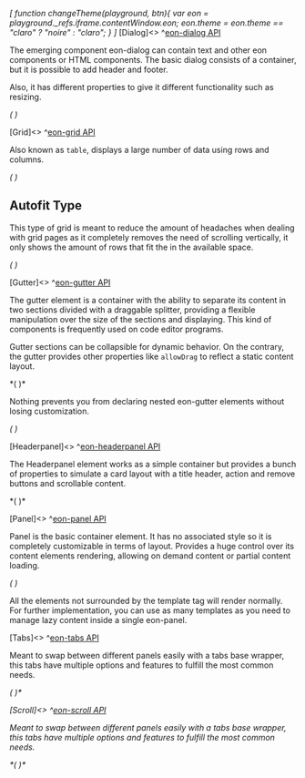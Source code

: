*[
  function changeTheme(playground, btn){
    var eon = playground._refs.iframe.contentWindow.eon;
    eon.theme = eon.theme == "claro" ? "noire" : "claro";
  }
]*
[Dialog]<>
^[eon-dialog API](#!version=latest&mode=api&file=ui%2Feon-dialog%2Feon-dialog.html)


The emerging component eon-dialog can contain text and other eon components or HTML components.
The basic dialog consists of a container, but it is possible to add header and footer.

Also, it has different properties to give it different functionality such as resizing.


*(
<doc-playground label="Common Usage" format="true" html="true" js="true" css="true" selector=".content" format="true">
  <template type="html-head">
    <script src='framework/doc-eon/eon/eon.js'></script>
    <script>
      eon.import([
        'framework/doc-eon/eon/ui/eon-dialog',
        'framework/doc-eon/eon/ui/eon-text',
        'framework/doc-eon/eon/ui/eon-button',
        'framework/doc-eon/custom/doc-playground/doc-showcase'
      ])
    </script>
    <style>
      .content {
        display: flex;
        flex-wrap: wrap;
        width: 100%;
      }   
      #textDialog {
        max-width: 700px;
        max-height: 300px;
      }
      .d-dialog-form {
        display:flex;
        flex-direction: column;
        padding: 0;
      }
      .d-dialog-placeholder {
        height: 200px;
        width: 100%;
      }
      .d-top-margin {
        margin-top: 10px;
      }
      .d-right-margin {
        margin-right: 10px;
      }
      #myDialog.eon-dialog-dialog .eon-dialog-content {
        padding: 0 25px 25px 25px;
      }
      .d-dialog-form eon-text {
        margin: 5px 0;
      }
      @media (max-width: 600px) {
        #textDialog {
          max-height: none;
        }
      }
      @media (max-width: 460px) {
        .d-dialog-form eon-text {
          width: 100% !important;
        }
      }
    </style>
  </template>
  <template type="html-body">
    <div class="content">
      <doc-showcase label="Interactive">
        <eon-button value="Show" onclick="document.querySelector('#textDialog').open()"></eon-button>
        <eon-dialog id="textDialog" class="d-dialog" heading="Interactive dialog" blur="true" closable="true" maximize="true"
          minimize="true" resize="true" drag="true" default-style="false">
          <eon-section type="content">
            <p>
              Lorem ipsum dolor sit amet, consectetur adipisicing elit, sed do eiusmod tempor
              incididunt ut labore et dolore magna aliqua.
              Ut enim ad minim veniam, quis nostrud exercitation ullamco laboris nisi ut
              aliquip
              ex ea commodo
              consequat. Duis aute irure dolor in reprehenderit in voluptate velit esse
              cillum
              dolore eu fugiat
              nulla pariatur. Excepteur sint occaecat cupidatat non proident, sunt in culpa
              qui
              officia deserunt
              mollit anim id est laborum.
              <br>
              <br> Lorem ipsum dolor sit amet, consectetur adipisicing elit, sed do eiusmod
              tempor incididunt ut labore
              et dolore magna aliqua. Ut enim ad minim veniam, quis nostrud exercitation
              ullamco
              laboris nisi ut
              aliquip ex ea commodo consequat. Duis aute irure dolor in reprehenderit in
              voluptate velit esse cillum
              dolore eu fugiat nulla pariatur. Excepteur sint occaecat cupidatat non
              proident,
              sunt in culpa qui
              officia deserunt mollit anim id est laborum.
              <br>
              <br> Lorem ipsum dolor sit amet, consectetur adipisicing elit, sed do eiusmod
              tempor incididunt ut labore
              et dolore magna aliqua.
              <br>
            </p>
          </eon-section>
          <eon-section type="footer" location="right">
            <eon-button class="d-right-margin" value="Cancel" design="flat" onclick="document.querySelector('#textDialog').close()">
            </eon-button>
          </eon-section>
        </eon-dialog>
      </doc-showcase>
      <doc-showcase label="Login">
        <eon-button value="Show log" onclick="document.querySelector('#myDialog').open()">
        </eon-button>
        <eon-dialog id="myDialog" modal="true" blur="true" resize="true" heading="Login" default-style="false">
          <eon-section type="content">
            <eon-form class="d-dialog-form" action="#" method="get">
              <eon-text name="userName" type="text" placeholder="User name" label="User name"></eon-text>
              <eon-text name="userPass" type="Password" placeholder="Password" label="Password"></eon-text>
              <eon-button class="d-top-margin" type="submit" value="Sign in" expand="full" design="flat"></eon-button>
            </eon-form>
          </eon-section>
        </eon-dialog>
      </doc-showcase>
    </div>
    <div style="height: 350px;"></div>
  </template>
  <template type="footer">
    {"button":{"action":"changeTheme", "icon":"theme"}}
  </template>
</doc-playground>
)*

[Grid]<>
^[eon-grid API](#!version=latest&mode=api&file=ui%2Feon-grid%2Feon-grid.html)


Also known as `table`, displays a large number of data using rows and columns.

*(
<doc-playground label="Common Usage" html="true" js="true" css="true" selector="body" format="true">
  <template type="html-head">
    <script src='framework/doc-eon/eon/eon.js'></script>
    <script>
      eon.import([
        'framework/doc-eon/eon/ui/eon-grid',
        'framework/doc-eon/custom/doc-playground/doc-showcase'
      ]);
    </script>
  </template>
  <template type="html-body">
    <doc-showcase label="Scrollable Grid">
      <eon-grid footer="true" entries-count="false" row-min-height="80" column-min-width="200" columns="name, lastname, age, phone" headers="Name, Lastname, Age, Phone, DNI" style="height:340px" page-size="8" autofit="false">
        <eon-grid-row>
          <eon-grid-cell column="name">John</eon-grid-cell>
          <eon-grid-cell column="lastname">Doe</eon-grid-cell>
          <eon-grid-cell column="age">27</eon-grid-cell>
          <eon-grid-cell column="phone">766565454</eon-grid-cell>
        </eon-grid-row>
        <eon-grid-row>
          <eon-grid-cell column="name">Jill</eon-grid-cell>
          <eon-grid-cell column="lastname">Smith</eon-grid-cell>
          <eon-grid-cell column="phone">666676666</eon-grid-cell>
        </eon-grid-row>
        <eon-grid-row>
          <eon-grid-cell column="name">Joseph</eon-grid-cell>
          <eon-grid-cell column="lastname">Doe</eon-grid-cell>
          <eon-grid-cell column="age">16</eon-grid-cell>
          <eon-grid-cell column="phone">3345</eon-grid-cell>
        </eon-grid-row>
        <eon-grid-row>
          <eon-grid-cell column="name">Charles</eon-grid-cell>
          <eon-grid-cell column="lastname">Doe</eon-grid-cell>
          <eon-grid-cell column="age">27</eon-grid-cell>
          <eon-grid-cell column="phone">766565454</eon-grid-cell>
        </eon-grid-row>
        <eon-grid-row>
          <eon-grid-cell column="name">Jaime</eon-grid-cell>
          <eon-grid-cell column="lastname">Doe</eon-grid-cell>
          <eon-grid-cell column="age">16</eon-grid-cell>
          <eon-grid-cell column="phone">3345</eon-grid-cell>
        </eon-grid-row>
        <eon-grid-row>
          <eon-grid-cell column="name">Johan</eon-grid-cell>
          <eon-grid-cell column="lastname">Doe</eon-grid-cell>
          <eon-grid-cell column="phone">666676666</eon-grid-cell>
        </eon-grid-row>
        <eon-grid-row>
          <eon-grid-cell column="name">David</eon-grid-cell>
          <eon-grid-cell column="lastname">Doe</eon-grid-cell>
          <eon-grid-cell column="age">27</eon-grid-cell>
          <eon-grid-cell column="phone">766565454</eon-grid-cell>
        </eon-grid-row>
        <eon-grid-row>
          <eon-grid-cell column="name">Samuel</eon-grid-cell>
          <eon-grid-cell column="lastname">Doe</eon-grid-cell>
          <eon-grid-cell column="age">16</eon-grid-cell>
          <eon-grid-cell column="phone">3345</eon-grid-cell>
        </eon-grid-row>
        <eon-grid-row>
          <eon-grid-cell column="name">Vera</eon-grid-cell>
          <eon-grid-cell column="lastname">Doe</eon-grid-cell>
          <eon-grid-cell column="phone">666676666</eon-grid-cell>
        </eon-grid-row>
        <eon-grid-row>
          <eon-grid-cell column="name">Janine</eon-grid-cell>
          <eon-grid-cell column="lastname">Jackson</eon-grid-cell>
          <eon-grid-cell column="age">27</eon-grid-cell>
          <eon-grid-cell column="phone">766565454</eon-grid-cell>
        </eon-grid-row>
      </eon-grid>
    </doc-showcase>
  </template>
  <template type="css">
      .doc-showcase-content{display:flex;}
      .doc-showcase-content eon-button{margin:0 5px;}
  </template>
  <template type="footer">
    {"button":{"action":"changeTheme", "icon":"theme"}}
  </template>
</doc-playground>
)*

## Autofit Type
This type of grid is meant to reduce the amount of headaches when dealing with grid pages as it completely removes the need of scrolling vertically, it only shows the amount of rows that fit the in the available space.

*(
<doc-playground label="Autofit" html="true" js="true" css="true" selector="body" format="true">
  <template type="html-head">
    <script src='framework/doc-eon/eon/eon.js'></script>
    <script>
      eon.import([
        'framework/doc-eon/eon/ui/eon-grid',
        'framework/doc-eon/custom/doc-playground/doc-showcase'
      ]);
    </script>
  </template>
  <template type="html-body">
    <doc-showcase label='Smaller Space'>
      <eon-grid resizable="false" footer="true" entries-count="false" row-min-height="80"     column-min-width="200" autofit="true" columns="name, lastname, age, phone" headers="Name, Lastname, Age, Phone, DNI" style="height:260px">
        <eon-grid-row>
            <eon-grid-cell column="name">John</eon-grid-cell>
            <eon-grid-cell column="lastname">Doe</eon-grid-cell>
            <eon-grid-cell column="age">27</eon-grid-cell>
            <eon-grid-cell column="phone">766565454</eon-grid-cell>
        </eon-grid-row>
        <eon-grid-row>
            <eon-grid-cell column="name">Jill</eon-grid-cell>
            <eon-grid-cell column="lastname">Smith</eon-grid-cell>
            <eon-grid-cell column="phone">666676666</eon-grid-cell>
        </eon-grid-row>
        <eon-grid-row>
            <eon-grid-cell column="name">Joseph</eon-grid-cell>
            <eon-grid-cell column="lastname">Doe</eon-grid-cell>
            <eon-grid-cell column="age">16</eon-grid-cell>
            <eon-grid-cell column="phone">3345</eon-grid-cell>
        </eon-grid-row>
        <eon-grid-row>
            <eon-grid-cell column="name">Charles</eon-grid-cell>
            <eon-grid-cell column="lastname">Doe</eon-grid-cell>
            <eon-grid-cell column="age">27</eon-grid-cell>
            <eon-grid-cell column="phone">766565454</eon-grid-cell>
        </eon-grid-row>
        <eon-grid-row>
            <eon-grid-cell column="name">Jaime</eon-grid-cell>
            <eon-grid-cell column="lastname">Doe</eon-grid-cell>
            <eon-grid-cell column="age">16</eon-grid-cell>
            <eon-grid-cell column="phone">3345</eon-grid-cell>
        </eon-grid-row>
        <eon-grid-row>
            <eon-grid-cell column="name">Johan</eon-grid-cell>
            <eon-grid-cell column="lastname">Doe</eon-grid-cell>
            <eon-grid-cell column="phone">666676666</eon-grid-cell>
        </eon-grid-row>
        <eon-grid-row>
            <eon-grid-cell column="name">David</eon-grid-cell>
            <eon-grid-cell column="lastname">Doe</eon-grid-cell>
            <eon-grid-cell column="age">27</eon-grid-cell>
            <eon-grid-cell column="phone">766565454</eon-grid-cell>
        </eon-grid-row>
        <eon-grid-row>
            <eon-grid-cell column="name">Samuel</eon-grid-cell>
            <eon-grid-cell column="lastname">Doe</eon-grid-cell>
            <eon-grid-cell column="age">16</eon-grid-cell>
            <eon-grid-cell column="phone">3345</eon-grid-cell>
        </eon-grid-row>
        <eon-grid-row>
            <eon-grid-cell column="name">Vera</eon-grid-cell>
            <eon-grid-cell column="lastname">Doe</eon-grid-cell>
            <eon-grid-cell column="phone">666676666</eon-grid-cell>
        </eon-grid-row>
        <eon-grid-row>
            <eon-grid-cell column="name">Janine</eon-grid-cell>
            <eon-grid-cell column="lastname">Jackson</eon-grid-cell>
            <eon-grid-cell column="age">27</eon-grid-cell>
            <eon-grid-cell column="phone">766565454</eon-grid-cell>
        </eon-grid-row>
      </eon-grid>
    </doc-showcase>
      <doc-showcase label='Larger Space'>
      <eon-grid resizable="false" footer="true" entries-count="false" row-min-height="80"     column-min-width="200" autofit="true" columns="name, lastname, age, phone" headers="Name, Lastname, Age, Phone, DNI" style="height:580px">
        <eon-grid-row>
            <eon-grid-cell column="name">John</eon-grid-cell>
            <eon-grid-cell column="lastname">Doe</eon-grid-cell>
            <eon-grid-cell column="age">27</eon-grid-cell>
            <eon-grid-cell column="phone">766565454</eon-grid-cell>
        </eon-grid-row>
        <eon-grid-row>
            <eon-grid-cell column="name">Jill</eon-grid-cell>
            <eon-grid-cell column="lastname">Smith</eon-grid-cell>
            <eon-grid-cell column="phone">666676666</eon-grid-cell>
        </eon-grid-row>
        <eon-grid-row>
            <eon-grid-cell column="name">Joseph</eon-grid-cell>
            <eon-grid-cell column="lastname">Doe</eon-grid-cell>
            <eon-grid-cell column="age">16</eon-grid-cell>
            <eon-grid-cell column="phone">3345</eon-grid-cell>
        </eon-grid-row>
        <eon-grid-row>
            <eon-grid-cell column="name">Charles</eon-grid-cell>
            <eon-grid-cell column="lastname">Doe</eon-grid-cell>
            <eon-grid-cell column="age">27</eon-grid-cell>
            <eon-grid-cell column="phone">766565454</eon-grid-cell>
        </eon-grid-row>
        <eon-grid-row>
            <eon-grid-cell column="name">Jaime</eon-grid-cell>
            <eon-grid-cell column="lastname">Doe</eon-grid-cell>
            <eon-grid-cell column="age">16</eon-grid-cell>
            <eon-grid-cell column="phone">3345</eon-grid-cell>
        </eon-grid-row>
        <eon-grid-row>
            <eon-grid-cell column="name">Johan</eon-grid-cell>
            <eon-grid-cell column="lastname">Doe</eon-grid-cell>
            <eon-grid-cell column="phone">666676666</eon-grid-cell>
        </eon-grid-row>
        <eon-grid-row>
            <eon-grid-cell column="name">David</eon-grid-cell>
            <eon-grid-cell column="lastname">Doe</eon-grid-cell>
            <eon-grid-cell column="age">27</eon-grid-cell>
            <eon-grid-cell column="phone">766565454</eon-grid-cell>
        </eon-grid-row>
        <eon-grid-row>
            <eon-grid-cell column="name">Samuel</eon-grid-cell>
            <eon-grid-cell column="lastname">Doe</eon-grid-cell>
            <eon-grid-cell column="age">16</eon-grid-cell>
            <eon-grid-cell column="phone">3345</eon-grid-cell>
        </eon-grid-row>
        <eon-grid-row>
            <eon-grid-cell column="name">Vera</eon-grid-cell>
            <eon-grid-cell column="lastname">Doe</eon-grid-cell>
            <eon-grid-cell column="phone">666676666</eon-grid-cell>
        </eon-grid-row>
        <eon-grid-row>
            <eon-grid-cell column="name">Janine</eon-grid-cell>
            <eon-grid-cell column="lastname">Jackson</eon-grid-cell>
            <eon-grid-cell column="age">27</eon-grid-cell>
            <eon-grid-cell column="phone">766565454</eon-grid-cell>
        </eon-grid-row>
      </eon-grid>
    </doc-showcase>
  </template>
  <template type="css">
      .doc-showcase-content{display:flex;}
      .doc-showcase-content eon-button{margin:0 5px;}
  </template>
  <template type="footer">
    {"button":{"action":"changeTheme", "icon":"theme"}}
  </template>
</doc-playground>
)*


[Gutter]<>
^[eon-gutter API](#!version=latest&mode=api&file=ui%2Feon-gutter%2Feon-gutter.html)


The gutter element is a container with the ability to separate its content in two sections divided with a draggable splitter, providing a flexible manipulation over the size of the sections and displaying. This kind of components is frequently used on code editor programs.

Gutter sections can be collapsible for dynamic behavior. On the contrary, the gutter provides other properties like `allowDrag` to reflect a static content layout.

*(
<doc-playground label="Horizontal Gutter" format="true" html="true" js="true" css="true" selector="body" format="true">
 <template type="html-head">
    <script src='framework/doc-eon/eon/eon.js'></script>
    <script>
      eon.themeSchema = {
        claro: ["eon-gutter"]
      }
    </script>
    <script>
      eon.import([
        'framework/doc-eon/eon/ui/eon-gutter',
        'framework/doc-eon/custom/doc-playground/doc-showcase'
      ])
    </script>
    <style>
      body {
        display: flex;
        flex-wrap: wrap;
      }
      doc-showcase {
          width: 100%;
      }
      doc-showcase .doc-showcase-content {
        height: 250px;
        width: 100%;
      }
    </style>
  </template>
  <template type="html-body">
    <doc-showcase>
      <eon-gutter type="horizontal" collapsible="true">
        <eon-section class="section">
          <div class="gutter-box blue"></div>
          <div class="gutter-box blue"></div>
          <div class="gutter-box blue"></div>
          <div class="gutter-box blue"></div>
        </eon-section>
        <eon-section>
          <div class="gutter-box orange"></div>
          <div class="gutter-box orange"></div>
          <div class="gutter-box orange"></div>
          <div class="gutter-box orange"></div>
        </eon-section>
      </eon-gutter>
    </doc-showcase>
  </template>
  <template type="css">
    .gutter-box {
        height: 50px;
        width: 50px;
        min-width: 50px;
        margin: 8px;
        background: #76bb72;
    }
    .blue {
      background-color: #7296bb !important;
    }

    .red {
      background-color: #b36a6a;
    }
  </template>
  <template type="footer">
    {"button":{"action":"changeTheme", "icon":"theme"}}
  </template>
</doc-playground>
)*


Nothing prevents you from declaring nested eon-gutter elements without losing customization.


*(
<doc-playground label="Nested Gutter" format="true" html="true" js="true" css="true" selector="body" format="true">
  <template type="html-head">
    <script src='framework/doc-eon/eon/eon.js'></script>
    <script>
      eon.themeSchema = {
        claro: ["eon-gutter"]
      }
    </script>
    <script>
      eon.import([
        'framework/doc-eon/eon/ui/eon-gutter',
        'framework/doc-eon/custom/doc-playground/doc-showcase'
      ])
    </script>
    <style>
      body{
        display: flex;
        flex-wrap: wrap;
        width: 100%;
      }
      doc-showcase {
          width: 100%;
      }
      doc-showcase .doc-showcase-content {
        height: 350px;
        width: 100%;
      }
      .doc-showcase-title {
          display: none;
      }
    </style>
  </template>
  <template type="html-body">
    <doc-showcase>
      <eon-gutter type="vertical" collapsible="true">
        <eon-section>
          <eon-gutter collapsible="true">
            <eon-section class="section">
              <div class="gutter-box blue"></div>
              <div class="gutter-box blue"></div>
              <div class="gutter-box blue"></div>
              <div class="gutter-box blue"></div>
            </eon-section>
            <eon-section>
              <div class="gutter-box orange"></div>
              <div class="gutter-box orange"></div>
              <div class="gutter-box orange"></div>
              <div class="gutter-box orange"></div>
            </eon-section>
          </eon-gutter>
        </eon-section>
        <eon-section>
          <div class="gutter-box red"></div>
          <div class="gutter-box red"></div>
          <div class="gutter-box red"></div>
          <div class="gutter-box red"></div>
        </eon-section>
      </eon-gutter>
    </doc-showcase>
  </template>
  <template type="css">
    .gutter-box {
        height: 50px;
        width: 50px;
        min-width: 50px;
        margin: 8px;
        background: #76bb72;
    }
    .blue {
      background-color: #7296bb !important;
    }
    .orange {
      background-color: #bb9772;
    }
    .red {
      background-color: #b36a6a;
    }
  </template>
  <template type="footer">
    {"button":{"action":"changeTheme", "icon":"theme"}}
  </template>
</doc-playground>
)*


[Headerpanel]<>
^[eon-headerpanel API](#!version=latest&mode=api&file=ui%2Feon-headerpanel%2Feon-headerpanel.html)


The Headerpanel element works as a simple container but provides a bunch of properties to simulate a card layout with a title header, action and remove buttons and scrollable content.

*(
<doc-playground label="Flexible Behavior" format="true" html="true" js="true" css="true" selector="body" format="true">
  <template type="html-head">
    <script src='framework/doc-eon/eon/eon.js'></script>
    <script>
      eon.themeSchema = {
        claro: ["eon-headerpanel"]
      }
    </script>
    <script>
      eon.import([
        'framework/doc-eon/eon/ui/eon-headerpanel',
        'framework/doc-eon/custom/doc-playground/doc-showcase'
      ])
    </script>
    <style>
      body {
        display: flex;
        flex-wrap: wrap;
      }
    </style>
  </template>
  <template type="html-body">
    <doc-showcase label="Header Panel">
      <eon-headerpanel header="static" header-content="Squares"  class="headerpanel" default-style="false">
      <div class="headerpanel-square blue"></div>
        <div class="headerpanel-square blue"></div>
        <div class="headerpanel-square blue"></div>
        <div class="headerpanel-square blue"></div>
      </eon-headerpanel>
    </doc-showcase>
    <doc-showcase label="Growing Header">
      <eon-headerpanel id="growing-headerpanel" default-style="false" header="grow" class="headerpanel" header-content="More squares" action-button="changeSquaresColor('growing-headerpanel')" close-button="none" close-button-class="d-black-close">
        <div class="headerpanel-square red"></div>
        <div class="headerpanel-square red"></div>
        <div class="headerpanel-square red"></div>
        <div class="headerpanel-square red"></div>
      </eon-headerpanel>
    </doc-showcase>
    <doc-showcase label="Simple Panel">
      <eon-headerpanel class="headerpanel" default-style="false">
      </eon-headerpanel>
    </doc-showcase>
  </template>
   <template type="css">
    .red {
      background-color: #b36a6a;
    }
    .blue {
      background-color: #7296bb;
    }
    .headerpanel {
      width: 200px;
      height: 200px;
      transition: all .2s;
    }
    .headerpanel-square {
      width: 100%;
      height: 100px;
      margin-top: 12px;
      transition: all .2s;
    }
  </template>
  <template type="js">
    var colors = ["", "#b78f47", "#2a9a9a", "#8c47b7", "#bb9772", "#b36a6a", "#7296bb"];

    function changeSquaresColor(id) {
      var squares = document.querySelector("#" + id).querySelectorAll(".headerpanel-square");
      var color = Math.floor((Math.random() * 6) + 1);
      // Change squares color
      for (var index in squares) {
        squares[index].style.backgroundColor = colors[color];
      }
    }
  </template>
  <template type="footer">
    {"button":{"action":"changeTheme", "icon":"theme"}}
  </template>
</doc-playground>
)*

[Panel]<>
^[eon-panel API](#!version=latest&mode=api&file=ui%2Feon-panel%2Feon-panel.html)


Panel is the basic container element. It has no associated style so it is completely customizable in terms of layout. Provides a huge control over its content elements rendering, allowing on demand content or partial content loading.

*(
<doc-playground label="Panels" format="true" html="true" js="true" css="true" selector="body" format="true">
  <template type="html-head">
    <script src='framework/doc-eon/eon/eon.js'></script>
    <script>
      eon.import([
        'framework/doc-eon/eon/ui/eon-button',
        'framework/doc-eon/eon/ui/eon-panel',
        'framework/doc-eon/custom/doc-playground/doc-showcase'
      ])
    </script>
    <style>
      body {
        display: flex;
        flex-wrap: wrap;
      }
      @media (max-width: 430px) {
        doc-showcase {
          width: calc(100% - 40px);
        }
        eon-panel {
          width: 100%;
          min-width: 100% !important;
        }
        .panel-content {
          width: 100% !important;
        }
      }
    </style>
  </template>
  <template type="html-body">
    <doc-showcase label="On demand import">
      <eon-button class="panel-button" value="Import lazy" onclick="importRemote()"></eon-button>
      <eon-panel id="lazy-remote" class="panel" default-style="false" fill="false" allow-scroll="false" href="data/panel/lazyContent.html" lazy-load="true">
        <div class="panel-content place-holder" style="box-shadow: none;">No content here</div>
      </eon-panel>
    </doc-showcase>
    <doc-showcase label="On demand rendering">
      <eon-button class="panel-button" inline="true" value="Render lazy" onclick="renderLazy()"></eon-button>
      <eon-panel id="lazy-content" class="panel" default-style="false" fill="false" allow-scroll="false">
        <div class="panel-content place-holder">I'm a hidden div!</div>
        <template>
          <div class="panel-content" style="background-color: #7296bb;">
            I'm an on demand rendered div!
          </div>
        </template>
      </eon-panel>
    </doc-showcase>
  </template>
  <template type="css">
    .panel {
      flex-direction: column;
        min-width: 350px;
        height: 100px;
    }
    .panel-content {
      height: 100px;
      width: 350px;
      display: flex;
      justify-content: center;
      align-items: center;
      font-size: 18px;
      text-align: center;
      padding: 6px;
      color: #ffffff;
      box-sizing: border-box;
    }
    .place-holder {
      background-color: #76bb72;
      -moz-box-shadow: inset 0 0 10px #ffffff;
      -webkit-box-shadow: inset 0 0 10px #ffffff;
      box-shadow: inset 0 0 10px #ffffff;
    }
    .panel-button {
      width: 150px;
      margin-bottom: 10px;
    }
    #lazy-remote {
      -webkit-box-shadow: 0px 0px 10px #d8d8d8;
      -moz-box-shadow: 0px 0px 10px #d8d8d8;
      box-shadow: 0px 0px 10px #d8d8d8;
    }
  </template>
  <template type="js">
    function renderLazy() {
      document.querySelector("#lazy-content").render();
      // Remove place holder
      document.querySelector("#lazy-content .place-holder").style.display = "none";
    }
    function importRemote() {
      document.querySelector("#lazy-remote").importContent();
      // Remove place holder
      document.querySelector("#lazy-remote .place-holder").style.display = "none";
    }
  </template>
  <template type="footer">
    {"button":{"action":"changeTheme", "icon":"theme"}}
  </template>
</doc-playground>
)*


All the elements not surrounded by the template tag will render normally. 
For further implementation, you can use as many templates as you need to manage lazy content inside a single eon-panel.

[Tabs]<>
^[eon-tabs API](#!version=latest&mode=api&file=ui%2Feon-panel%2Feon-panel.html)

Meant to swap between different panels easily with a tabs base wrapper, this tabs have multiple options and features to fulfill the most common needs.

*(
<doc-playground label="Common usage" format="true" html="true" js="true" css="true" selector="body" format="true">
  <template type="html-head">
    <script src='framework/doc-eon/eon/eon.js'></script>
    <script>
      eon.import([
        'framework/doc-eon/eon/ui/eon-tabs',
        'framework/doc-eon/custom/doc-playground/doc-showcase'
      ])
    </script>
    <style>
      body {
        display: flex;
        flex-wrap: wrap;
      }
      doc-showcase {
        width: 100%;
      }
      @media (max-width: 430px) {
        doc-showcase {
          width: calc(100% - 40px);
        }
        eon-panel {
          width: 100%;
          min-width: 100% !important;
        }
        .panel-content {
          width: 100% !important;
        }
      }
    </style>
  </template>
  <template type="html-body">
    <doc-showcase label="Closable and Draggable">
      <eon-tabs class="d-tabs" dragging="true" closable="true">
          <eon-panel default-style="false" name="Help" tab-title="Blue">
            <div class="d-tabs-content blue"></div>
          </eon-panel>
          <eon-panel default-style="false" name="serverStart" tab-title="Green">
            <div class="d-tabs-content green"></div>
          </eon-panel>
          <eon-panel default-style="false" name="build" tab-title="Red">
            <div class="d-tabs-content red"></div>
          </eon-panel>
        </eon-tabs>
    </doc-showcase>
  </template>
  <template type="css">
    /* Tabs custom style */
      .d-tabs {
        height: 330px;
        width: 100%;
        padding: 0;
        -webkit-box-shadow: 0px 0px 10px #d8d8d8;
        -moz-box-shadow: 0px 0px 10px #d8d8d8;
        box-shadow: 0px 0px 10px #d8d8d8;
      }

      .d-tabs-content {
        height: 100%;
        display: flex;
        align-items: center;
        justify-content: center;
      }

      .blue {
        background-color: #7296bb !important;
      }

      .green {
        background-color: #76bb72 !important;
      }

      .red {
        background-color: #b36a6a;
      }
  </template>
  <template type="js">
    function renderLazy() {
      document.querySelector("#lazy-content").render();
      // Remove place holder
      document.querySelector("#lazy-content .place-holder").style.display = "none";
    }
    function importRemote() {
      document.querySelector("#lazy-remote").importContent();
      // Remove place holder
      document.querySelector("#lazy-remote .place-holder").style.display = "none";
    }
  </template>
  <template type="footer">
    {"button":{"action":"changeTheme", "icon":"theme"}}
  </template>
</doc-playground>
)*

[Scroll]<>
^[eon-scroll API](#!version=latest&mode=api&file=ui%2Feon-panel%2Feon-panel.html)


Meant to swap between different panels easily with a tabs base wrapper, this tabs have multiple options and features to fulfill the most common needs.

*(
<doc-playground label="Common usage" format="true" html="true" js="true" css="true" selector="body" format="true">
  <template type="html-head">
    <script src='framework/doc-eon/eon/eon.js'></script>
    <script>
      eon.import([
        'framework/doc-eon/eon/ui/eon-scroll',
        'framework/doc-eon/custom/doc-playground/doc-showcase'
      ])
    </script>
    <style>
      body {
        display: flex;
        flex-wrap: wrap;
      }
      doc-showcase {
        width: 100%;
      }
      .doc-showcase-content {
        height : 500px;
      }
      @media (max-width: 430px) {
        doc-showcase {
          width: calc(100% - 40px);
        }
        eon-panel {
          width: 100%;
          min-width: 100% !important;
        }
        .panel-content {
          width: 100% !important;
        }
      }
    </style>
  </template>
  <template type="html-body">
    <doc-showcase label="Closable and Draggable">
      <eon-scroll fill="true" arrow-scrolls="true" rail-scrolls="true">
      <div style="width: 100%">
      Lorem ipsum dolor sit amet, consectetur adipiscing elit. Maecenas et placerat nulla, at suscipit lorem. Nulla ac elementum quam, rhoncus interdum quam. Morbi volutpat mauris eu lectus consequat sollicitudin. Curabitur eu odio maximus, consectetur quam vitae, vestibulum erat. Cras id rutrum ligula. Vestibulum viverra libero dui, non elementum erat porttitor ullamcorper. Donec euismod fringilla arcu, quis lacinia urna volutpat id. Quisque eget pellentesque arcu, sit amet blandit nisi. Donec eu maximus ex, at elementum est. Etiam consequat vestibulum justo, facilisis aliquet nisi sodales nec. Donec rutrum pulvinar justo, nec pharetra felis fringilla ac. Aliquam posuere gravida erat et tristique. In congue felis sit amet suscipit pharetra. Vestibulum volutpat non diam imperdiet sodales. Donec vitae tempor turpis.<br><br>

Ut ornare rhoncus volutpat. Nulla facilisi. Etiam eget rhoncus libero. Duis nec fermentum mauris. Vestibulum sed finibus nulla, eu accumsan turpis. Vivamus vel dui blandit, cursus libero id, pellentesque urna. Fusce venenatis eleifend ipsum. Etiam ornare consectetur odio. Nunc blandit ac est nec suscipit. Donec ac enim lacus. Nullam ante mi, vestibulum non enim hendrerit, maximus tempus orci. Cras vestibulum mauris nunc, nec rutrum ante convallis id. Sed porta nulla eu egestas ornare. Fusce ligula sapien, scelerisque vel suscipit sit amet, tincidunt id metus. Etiam malesuada dignissim libero.<br><br>

Morbi tempor magna nunc, quis pellentesque sem tristique ut. Quisque nec nunc congue, aliquet massa vitae, pharetra metus. Nulla leo neque, efficitur sed congue vitae, ultricies sed nisi. Morbi at risus id erat egestas lacinia vitae vel diam. In at nisi urna. Nunc dapibus tincidunt suscipit. Donec aliquam placerat justo eget dignissim. Class aptent taciti sociosqu ad litora torquent per conubia nostra, per inceptos himenaeos. Integer et ligula tincidunt, efficitur eros auctor, interdum sem.<br><br>

Pellentesque aliquam tellus vitae velit fringilla, sed luctus metus rutrum. Curabitur nibh urna, facilisis sit amet augue sit amet, ullamcorper pretium turpis. Donec nec justo ac erat porttitor fringilla vitae quis eros. Nunc sapien justo, lobortis eget libero id, pretium aliquam urna. Vivamus lobortis, odio finibus luctus faucibus, quam ligula pellentesque ex, vel rutrum mauris justo vitae lectus. Duis diam purus, mattis et erat vitae, congue dignissim tortor. Ut id nunc interdum, semper tellus non, ornare orci.<br><br>

Fusce porta a mauris in porta. Nam consectetur laoreet est at pretium. Nam et dapibus dui. Aenean quis feugiat mauris, sit amet fringilla nunc. Aenean consequat tempus ultricies. Vivamus a ipsum sit amet massa pellentesque tristique accumsan ac nisl. Praesent facilisis ultricies mi nec interdum. Nullam sem ante, pharetra ac fringilla nec, ornare vel est. Sed diam velit, mattis aliquam eros hendrerit, posuere fermentum ex. Lorem ipsum dolor sit amet, consectetur adipiscing elit. Nullam consequat rhoncus ex, ac rhoncus nibh porta eu. Quisque congue elit ac neque fringilla, a aliquet lorem laoreet. Class aptent taciti sociosqu ad litora torquent per conubia nostra, per inceptos himenaeos. Nulla auctor blandit augue id tempus. Nulla vel lobortis lectus, at volutpat nisl. Donec quis mauris diam.<br><br>

Cras sed mollis dui. Vivamus vitae risus nulla. Quisque at est mattis, aliquet quam vel, sodales augue. Vivamus eget velit consectetur, feugiat urna id, convallis dui. Proin id consectetur felis, quis cursus augue. Donec ac ex scelerisque, luctus ante a, tempus neque. Sed luctus velit non sagittis egestas. Aliquam neque risus, tincidunt non quam sit amet, feugiat rutrum orci. Donec id dolor lectus. Sed accumsan, mauris quis finibus laoreet, nulla lacus ultricies nunc, vitae auctor tellus velit in mi. Mauris quis tempor lacus. Morbi molestie ligula id dui congue, eu sagittis enim placerat.<br><br>

Vestibulum hendrerit ligula erat, at eleifend arcu scelerisque et. Vestibulum volutpat urna sit amet ultricies consectetur. Integer consectetur scelerisque urna, suscipit auctor odio congue in. Etiam sagittis maximus condimentum. Quisque eget ligula faucibus mauris convallis consectetur. Mauris ullamcorper nisi id malesuada tincidunt. Mauris lacinia dui sed ullamcorper pulvinar. Quisque eget placerat massa. Ut mattis sem nunc, nec iaculis massa vulputate a. Vivamus ornare finibus eros vitae tincidunt. In et luctus lacus. Cras malesuada fermentum mi sed pretium. Nulla lacinia rutrum odio. Suspendisse suscipit nec magna non lacinia. In hac habitasse platea dictumst. Ut ac consectetur turpis, eu finibus ligula.<br><br>

Morbi consectetur hendrerit mauris non sodales. Praesent vitae viverra arcu, a porta enim. Nunc sed neque imperdiet, commodo massa ac, condimentum massa. Curabitur congue eros a dui lobortis dignissim. Proin nisi nunc, volutpat quis sem vitae, faucibus dapibus lectus. Suspendisse potenti. Sed ex leo, suscipit eget tempor a, vehicula vel dolor. Morbi tristique auctor ultrices. Quisque ornare quam in risus bibendum molestie sit amet sed lacus. Pellentesque a ultricies diam, vitae tincidunt sapien.<br><br>

Cras nulla lacus, sodales eget mollis vitae, vulputate quis tortor. Etiam non nibh at lectus consectetur blandit. Nulla a sapien fermentum elit vestibulum dictum vitae nec leo. Duis sodales, enim nec bibendum pretium, neque ligula lacinia est, cursus condimentum ligula mi vitae enim. Phasellus sollicitudin at enim sollicitudin convallis. Aliquam leo risus, blandit sed dui a, maximus mollis lorem. Praesent aliquet at eros a dictum. Nunc pulvinar dui vitae tempus suscipit. Suspendisse tempor in tellus at commodo. Sed quis molestie lectus, id lacinia mi. Donec justo nulla, lobortis sed massa vel, vulputate consectetur massa. Cras egestas varius lectus, sed ornare lacus. Mauris at sollicitudin metus, id blandit libero. Suspendisse vulputate sodales urna eu scelerisque. In bibendum mi sed nunc cursus efficitur. Duis lobortis vulputate nunc a posuere.<br><br>

Mauris vel pulvinar mi. Nullam eu facilisis nibh. Nulla at leo vel velit cursus lacinia vitae eleifend justo. In sed quam vel felis faucibus condimentum id a neque. Donec nibh lorem, facilisis congue mollis ut, ultricies mattis libero. Donec viverra egestas iaculis. Vivamus gravida mi id accumsan pharetra.<br><br>
      </div>
      </eon-scroll>
    </doc-showcase>
  </template>
  <template type="css">
    /* Tabs custom style */
      .d-tabs {
        height: 330px;
        width: 100%;
        padding: 0;
        -webkit-box-shadow: 0px 0px 10px #d8d8d8;
        -moz-box-shadow: 0px 0px 10px #d8d8d8;
        box-shadow: 0px 0px 10px #d8d8d8;
      }

      .d-tabs-content {
        height: 100%;
        display: flex;
        align-items: center;
        justify-content: center;
      }

      .blue {
        background-color: #7296bb !important;
      }

      .green {
        background-color: #76bb72 !important;
      }

      .red {
        background-color: #b36a6a;
      }
  </template>
  <template type="js">
    function renderLazy() {
      document.querySelector("#lazy-content").render();
      // Remove place holder
      document.querySelector("#lazy-content .place-holder").style.display = "none";
    }
    function importRemote() {
      document.querySelector("#lazy-remote").importContent();
      // Remove place holder
      document.querySelector("#lazy-remote .place-holder").style.display = "none";
    }
  </template>
  <template type="footer">
    {"button":{"action":"changeTheme", "icon":"theme"}}
  </template>
</doc-playground>
)*
